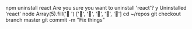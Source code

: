 <style>@import url('../../../css/gadgets/termynal.css');</style>

<style>
    body {
        --color-bg: #ddd;
        --color-text: #1a1e24;
        --color-text-subtle: #D76D77;
    }
</style>

<div id="termynal" data-termynal data-ty-typeDelay="40" data-ty-lineDelay="700">
    <span data-ty="input" data-ty-prompt="▲">npm uninstall react</span>
    <span data-ty>Are you sure you want to uninstall 'react'?</span>
    <span data-ty="input" data-ty-typeDelay="1000" data-ty-prompt="(y/n)">y</span>
    <span data-ty="progress" data-ty-progressChar="·"></span>
    <span data-ty>Uninstalled 'react'</span>
    <span data-ty="input" data-ty-prompt="▲">node</span>
    <span data-ty="input" data-ty-prompt=">">Array(5).fill('🦄 ')</span>
    <span data-ty>['🦄', '🦄', '🦄', '🦄', '🦄']</span>
    <span data-ty="input" data-ty-prompt="▲">cd ~/repos</span>
    <span data-ty="input" data-ty-prompt="▲ ~/repos"> git checkout branch master</span>
    <span data-ty="input" data-ty-prompt="▲ ~/repos (master)">git commit -m "Fix things"</span>
</div>

<!-- include and initialise termynal.js -->

<script src="../../../js/gadgets/termynal.js" data-termynal-container="#termynal"></script>
